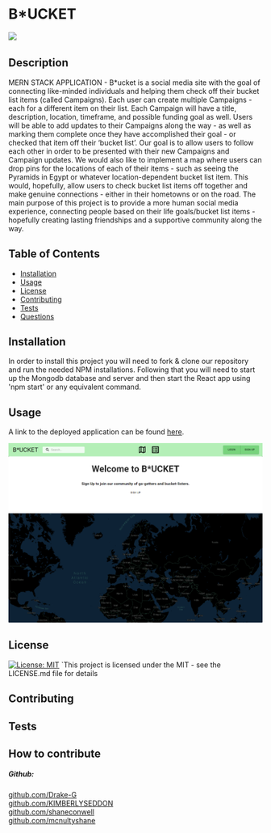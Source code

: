 # B*UCKET 

<a href="https://opensource.org/licenses/MIT" alt="License">
        <img src="https://img.shields.io/badge/license-MIT-brightgreen" /></a>
  
  ## Description
  MERN STACK APPLICATION -    B*ucket is a social media site with the goal of connecting like-minded individuals and helping them check off their bucket list items (called Campaigns). Each user can create multiple Campaigns - each for a different item on their list. Each Campaign will have a title, description, location, timeframe, and possible funding goal as well. Users will be able to add updates to their Campaigns along the way - as well as marking them complete once they have accomplished their goal - or checked that item off their ‘bucket list’. Our goal is to allow users to follow each other in order to be presented with their new Campaigns and Campaign updates. We would also like to implement a map where users can drop pins for the locations of each of their items - such as seeing the Pyramids in Egypt or whatever location-dependent bucket list item. This would, hopefully, allow users to check bucket list items off together and make genuine connections - either in their hometowns or on the road. The main purpose of this project is to provide a more human social media experience, connecting people based on their life goals/bucket list items - hopefully creating lasting friendships and a supportive community along the way.

  ## Table of Contents

  - [Installation](#installation)
  - [Usage](#usage)
  - [License](#license)
  - [Contributing](#Contributing)
  - [Tests](Test)
  - [Questions](Questions)

  ## Installation
  In order to install this project you will need to fork & clone our repository and run the needed NPM installations. Following that you will need to start up the Mongodb database and server and then start the React app using 'npm start' or any equivalent command.
  ## Usage
  A link to the deployed application can be found [here]().

  ![Screenshot](./client/src/images/screencap.jpg)
    
  ## License
  [![License: MIT](https://img.shields.io/badge/License-MIT-yellow.svg)](https://opensource.org/licenses/MIT) 
   `This project is licensed under the MIT  - see the LICENSE.md file for details

  ## Contributing
  

  ## Tests

  ## How to contribute
  

 ##### Github: 
 [github.com/Drake-G](https://github.com/Drake-G)<br>
 [github.com/KIMBERLYSEDDON](https://github.com/KIMBERLYSEDDON)<br>
 [github.com/shaneconwell](https://github.com/shaneconwell)<br>
 [github.com/mcnultyshane](https://github.com/mcnultyshane)